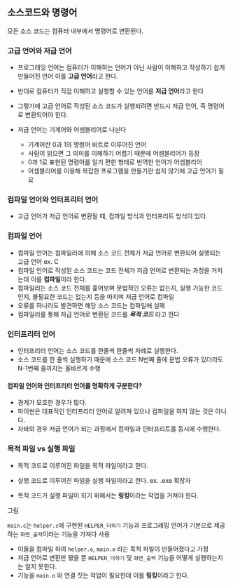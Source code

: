 ## 소스코드와 명령어

모든 소스 코드는 컴퓨터 내부에서 명령어로 변환된다.

### 고급 언어와 저급 언어

- 프로그래밍 언어는 컴퓨터가 이해하는 언어가 아닌 사람이 이해하고 작성하기 쉽게 만들어진 언어
  이를 **고급 언어**라고 한다.

- 반대로 컴퓨터가 직접 이해하고 실행할 수 있는 언어를 **저급 언어**라고 한다
- 그렇기에 고급 언어로 작성된 소스 코드가 실행되려면 반드시 저급 언어, 즉 명령어로 변환되어야 한다.

- 저급 언어는 기계어와 어셈블리어로 나뉜다
  - 기계어란 0과 1의 명령어 비트로 이루어진 언어
  - 사람이 읽으면 그 의미를 이해하기 어렵기 때문에 어셈블리어가 등장
  - 0과 1로 표현된 명령어를 일기 편한 형태로 번역한 언어가 어셈블리어
  - 어셈블리어를 이용해 복잡한 프로그램을 만들기란 쉽지 않기에 고급 언어가 필요

### 컴파일 언어와 인터프리터 언어

- 고급 언어가 저급 언어로 변환될 때, 컴파일 방식과 인터프리트 방식이 있다.

### 컴파일 언어

- 컴파일 언어는 컴파일러에 의해 소스 코드 전체가 저급 언어로 변환되어 실행되는 고급 언어 ex. C
- 컴파일 언어로 작성된 소스 코드는 코드 전체가 저급 언어로 변환되는 과정을 거치는데 이를 **컴파일**이라 한다.
- 컴파일러는 소스 코드 전체를 훑어보며 문법적인 오류는 없는지, 실행 가능한 코드인지, 불필요한 코드는 없는지 등을 따지며 저급 언어로 컴파일
- 오류를 하나라도 발견하면 해당 소스 코드는 컴파일에 실패
- 컴파일러를 통해 저급 언어로 변환된 코드를 **_목적 코드_** 라고 한다

### 인터프리터 언어

- 인터프리터 언어는 소스 코드를 한줄씩 한줄씩 차례로 실행한다.
- 소스 코드를 한 줄씩 실행하기 때문에 소스 코드 N번째 줄에 문법 오류가 있더라도 N-1번째 줄까지는 올바르게 수행

#### 컴파일 언어와 인터프리터 언어를 명확하게 구분한다?

- 경계가 모호한 경우가 많다.
- 파이썬은 대표적인 인터프리터 언어로 알려져 있으나 컴파일을 하지 않는 것은 아니다.
- 자바의 경우 저급 언어가 되는 과정에서 컴파일과 인터프리트를 동시에 수행한다.

### 목적 파일 vs 실행 파일

- 목적 코드로 이루어진 파일을 목적 파일이라고 한다.
- 실행 코드로 이루어진 파일을 실행 파일이라고 한다. ex. .exe 확장자

- 목적 코드가 실행 파일이 되기 위해서는 **링킹**이라는 작업을 거쳐야 한다.

그림

`main.c`는 `helper.c`에 구현된 `HELPER_더하기` 기능과 프로그래밍 언어가 기본으로 제공하는 `화면_출력`이라는 기능을 가져다 사용

- 이들을 컴파일 하여 `helper.o`, `main.o` 라는 목적 파일이 만들어졌다고 가정
- 저급 언어로 변환만 됐을 뿐 `HELPER_더하기` 및 `화면_출력` 기능을 어떻게 실행하는지는 알지 못한다.
- 기능을 `main.o` 와 연결 짓는 작업이 필요한데 이를 **링킹**이라고 한다.
